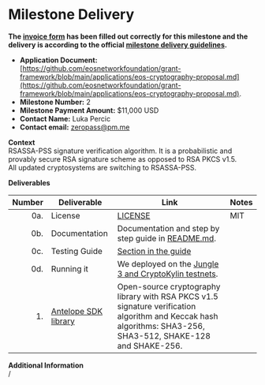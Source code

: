 # Milestone Delivery

**The [invoice form](https://forms.gle/wLuAzXKa9qYrZQob9) has been filled out correctly for this milestone and the delivery is according to the official [milestone delivery guidelines](https://github.com/eosnetworkfoundation/grant-framework/blob/master/docs/milestone-deliverables-guidelines.md).**  

* **Application Document:**   
[https://github.com/eosnetworkfoundation/grant-framework/blob/main/applications/eos-cryptography-proposal.md](https://github.com/eosnetworkfoundation/grant-framework/blob/main/applications/eos-cryptography-proposal.md).
* **Milestone Number:** 2
* **Milestone Payment Amount:** $11,000 USD
* **Contact Name:** Luka Percic
* **Contact email:** zeropass@pm.me

**Context**  
RSASSA-PSS signature verification algorithm. It is a probabilistic and provably secure RSA signature scheme as opposed to RSA PKCS v1.5.  
All updated cryptosystems are switching to RSASSA-PSS.

**Deliverables**

| Number | Deliverable | Link | Notes |
| -----: | ----------- | ------------- |------------- |
| 0a. | License | [LICENSE](https://github.com/ZeroPass/antelope.ck/LICENSE) | MIT | 
| 0b. | Documentation | Documentation and step by step guide in [README.md](https://github.com/ZeroPass/antelope.ck/blob/master/README.md).  | 
| 0c. | Testing Guide | [Section in the guide](https://github.com/ZeroPass/antelope.ck/blob/master/README.md#algorithm-testing) |
| 0d. | Running it | We deployed on the [Jungle 3 and CryptoKylin testnets](https://github.com/ZeroPass/antelope.ck/blob/master/README.md#testnet). |
| 1. | [Antelope SDK library](https://github.com/ZeroPass/antelope.ck) | Open-source cryptography library with RSA PKCS v1.5 signature verification algorithm and Keccak hash algorithms: SHA3-256, SHA3-512, SHAKE-128 and SHAKE-256. |

**Additional Information**  
/
